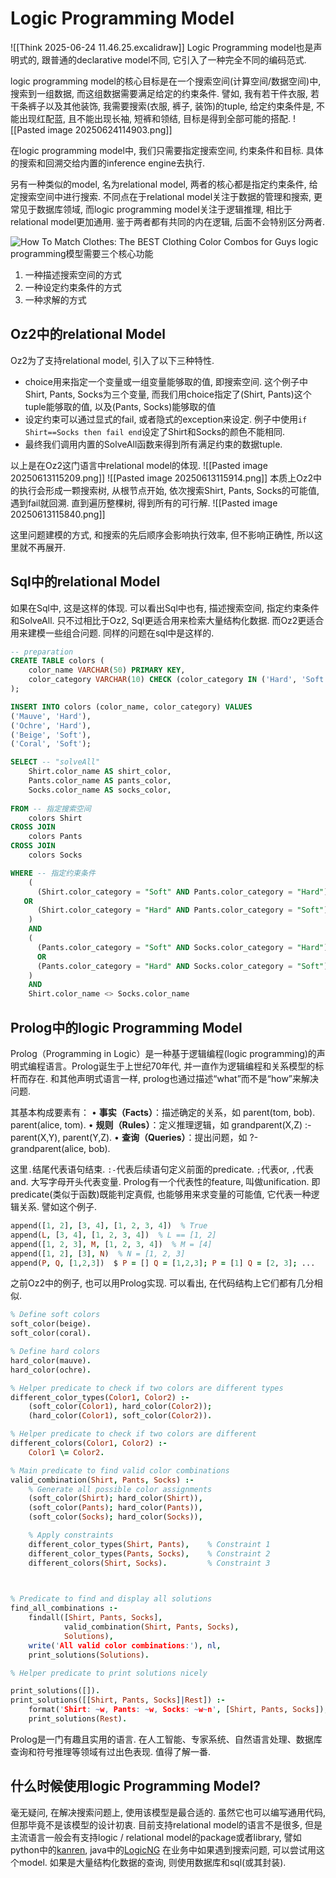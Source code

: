 # Logic Programming Model

![[Think 2025-06-24 11.46.25.excalidraw]]
Logic Programming model也是声明式的, 跟普通的declarative model不同, 它引入了一种完全不同的编码范式.

logic programming model的核心目标是在一个搜索空间(计算空间/数据空间)中, 搜索到一组数据, 而这组数据需要满足给定的约束条件. 譬如, 我有若干件衣服, 若干条裤子以及其他装饰, 我需要搜索(衣服, 裤子, 装饰)的tuple, 给定约束条件是, 不能出现红配蓝, 且不能出现长袖, 短裤和领结, 目标是得到全部可能的搭配.
![[Pasted image 20250624114903.png]]

在logic programming model中, 我们只需要指定搜索空间, 约束条件和目标. 具体的搜索和回溯交给内置的inference engine去执行.

另有一种类似的model, 名为relational model, 两者的核心都是指定约束条件, 给定搜索空间中进行搜索. 不同点在于relational model关注于数据的管理和搜索, 更常见于数据库领域, 而logic programming model关注于逻辑推理, 相比于relational model更加通用. 鉴于两者都有共同的内在逻辑, 后面不会特别区分两者.

![How To Match Clothes: The BEST Clothing Color Combos for Guys](https://i.pinimg.com/736x/8d/cb/8b/8dcb8b10d5d4e6e4ecf17cf907f12ffe.jpg)
logic programming模型需要三个核心功能

1. 一种描述搜索空间的方式
2. 一种设定约束条件的方式
3. 一种求解的方式

## Oz2中的relational Model

Oz2为了支持relational model, 引入了以下三种特性.

- choice用来指定一个变量或一组变量能够取的值, 即搜索空间. 这个例子中Shirt, Pants, Socks为三个变量, 而我们用choice指定了(Shirt, Pants)这个tuple能够取的值, 以及(Pants, Socks)能够取的值
- 设定约束可以通过显式的fail, 或者隐式的exception来设定. 例子中使用`if Shirt==Socks then fail end`设定了Shirt和Socks的颜色不能相同.
- 最终我们调用内置的SolveAll函数来得到所有满足约束的数据tuple.

以上是在Oz2这门语言中relational model的体现.
![[Pasted image 20250613115209.png]]
![[Pasted image 20250613115914.png]]
本质上Oz2中的执行会形成一颗搜索树, 从根节点开始, 依次搜索Shirt, Pants, Socks的可能值, 遇到fail就回溯. 直到遍历整棵树, 得到所有的可行解.
![[Pasted image 20250613115840.png]]

这里问题建模的方式, 和搜索的先后顺序会影响执行效率, 但不影响正确性, 所以这里就不再展开.

## Sql中的relational Model

如果在Sql中, 这是这样的体现. 可以看出Sql中也有, 描述搜索空间, 指定约束条件和SolveAll. 只不过相比于Oz2, Sql更适合用来检索大量结构化数据. 而Oz2更适合用来建模一些组合问题. 同样的问题在sql中是这样的.

```sql
-- preparation
CREATE TABLE colors (
    color_name VARCHAR(50) PRIMARY KEY,
    color_category VARCHAR(10) CHECK (color_category IN ('Hard', 'Soft'))
);

INSERT INTO colors (color_name, color_category) VALUES
('Mauve', 'Hard'),
('Ochre', 'Hard'),
('Beige', 'Soft'),
('Coral', 'Soft');

SELECT -- "solveAll"
    Shirt.color_name AS shirt_color,
    Pants.color_name AS pants_color,
    Socks.color_name AS socks_color,
    
FROM -- 指定搜索空间
    colors Shirt
CROSS JOIN 
    colors Pants
CROSS JOIN 
    colors Socks

WHERE -- 指定约束条件
    (
      (Shirt.color_category = "Soft" AND Pants.color_category = "Hard")
   OR
      (Shirt.color_category = "Hard" AND Pants.color_category = "Soft")
    )
    AND
    (
      (Pants.color_category = "Soft" AND Socks.color_category = "Hard")
      OR
      (Pants.color_category = "Hard" AND Socks.color_category = "Soft")
    )
    AND
    Shirt.color_name <> Socks.color_name
```

## Prolog中的logic Programming Model

Prolog（Programming in Logic）是一种基于逻辑编程(logic programming)的声明式编程语言。Prolog诞生于上世纪70年代, 并一直作为逻辑编程和关系模型的标杆而存在. 和其他声明式语言一样, prolog也通过描述“what”而不是“how”来解决问题.

其基本构成要素有：
• **事实（Facts）**：描述确定的关系，如 parent(tom, bob). parent(alice, tom).
• **规则（Rules）**：定义推理逻辑，如 grandparent(X,Z) :- parent(X,Y), parent(Y,Z).
• **查询（Queries）**：提出问题，如 ?- grandparent(alice, bob).

这里`.`结尾代表语句结束. `:-`代表后续语句定义前面的predicate. `;`代表or, `,`代表and. 大写字母开头代表变量. Prolog有一个代表性的feature, 叫做unification. 即predicate(类似于函数)既能判定真假, 也能够用来求变量的可能值, 它代表一种逻辑关系. 譬如这个例子.

```prolog
append([1, 2], [3, 4], [1, 2, 3, 4])  % True
append(L, [3, 4], [1, 2, 3, 4])  % L == [1, 2]
append([1, 2, 3], M, [1, 2, 3, 4])  % M = [4]
append([1, 2], [3], N)  % N = [1, 2, 3]
append(P, Q, [1,2,3])  $ P = [] Q = [1,2,3]; P = [1] Q = [2, 3]; ...
```

之前Oz2中的例子, 也可以用Prolog实现. 可以看出, 在代码结构上它们都有几分相似.

```prolog
% Define soft colors
soft_color(beige).
soft_color(coral).

% Define hard colors
hard_color(mauve).
hard_color(ochre).

% Helper predicate to check if two colors are different types
different_color_types(Color1, Color2) :-
    (soft_color(Color1), hard_color(Color2));
    (hard_color(Color1), soft_color(Color2)).

% Helper predicate to check if two colors are different
different_colors(Color1, Color2) :-
    Color1 \= Color2.

% Main predicate to find valid color combinations
valid_combination(Shirt, Pants, Socks) :-
    % Generate all possible color assignments
    (soft_color(Shirt); hard_color(Shirt)),
    (soft_color(Pants); hard_color(Pants)),
    (soft_color(Socks); hard_color(Socks)),

    % Apply constraints
    different_color_types(Shirt, Pants),    % Constraint 1
    different_color_types(Pants, Socks),    % Constraint 2
    different_colors(Shirt, Socks).         % Constraint 3

  

% Predicate to find and display all solutions
find_all_combinations :-
    findall([Shirt, Pants, Socks], 
            valid_combination(Shirt, Pants, Socks), 
            Solutions),
    write('All valid color combinations:'), nl,
    print_solutions(Solutions).

% Helper predicate to print solutions nicely

print_solutions([]).
print_solutions([[Shirt, Pants, Socks]|Rest]) :-
    format('Shirt: ~w, Pants: ~w, Socks: ~w~n', [Shirt, Pants, Socks]),
    print_solutions(Rest).
```

Prolog是一门有趣且实用的语言. 在人工智能、专家系统、自然语言处理、数据库查询和符号推理等领域有过出色表现. 值得了解一番.

## 什么时候使用logic Programming Model?

毫无疑问, 在解决搜索问题上, 使用该模型是最合适的. 虽然它也可以编写通用代码, 但那毕竟不是该模型的设计初衷.
目前支持relational model的语言不是很多, 但是主流语言一般会有支持logic / relational model的package或者library, 譬如python中的[kanren](https://github.com/pythological/kanren), java中的[LogicNG](https://www.logicng.org/)
在业务中如果遇到搜索问题, 可以尝试用这个model. 如果是大量结构化数据的查询, 则使用数据库和sql(或其封装).
